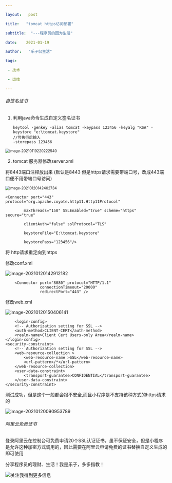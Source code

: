 ```yaml
---

layout:   post

title:   "tomcat https访问部署"

subtitle:  "---程序员的因为生活"

date:    2021-01-19

author:   "乐子侃生活"

tags:

 - 技术

 - 运维

---
```




###### 自签名证书

1. 利用java命令生成自定义签名证书

   ```
   keytool -genkey -alias tomcat -keypass 123456 -keyalg "RSA" -keystore "e:\tomcat.keystore" 
   //可执行后输入
   -storepass 123456
   ```

   

<img src="https://gitee.com/yingle1991/resource/raw/master/static/blog/image-20210119220222540.png" alt="image-20210119220222540" style="zoom:80%;" />

2. tomcat 服务器修改server.xml

<!--more-->

   将8443端口注释放出来 (默认是8443 但是https请求需要带端口号，改成443端口便不用带端口号访问)

   <img src="https://gitee.com/yingle1991/resource/raw/master/static/blog/image-20210120142402734.png" alt="image-20210120142402734" style="zoom:80%;" />

   ```
   <Connector port="443" protocol="org.apache.coyote.http11.Http11Protocol"
   
           maxThreads="150" SSLEnabled="true" scheme="https" secure="true"
   
           clientAuth="false" sslProtocol="TLS" 
   
           keystoreFile="E:\tomcat.keystore" 
   
           keystorePass="123456"/>
   ```

   将 http请求重定向到https

   修改conf.xml

   ![image-20210120142912182](https://gitee.com/yingle1991/resource/raw/master/static/blog/image-20210120142912182.png)

   ```
       <Connector port="8080" protocol="HTTP/1.1"
                  connectionTimeout="20000"
                  redirectPort="443" />
   ```

   修改web.xml

   ![image-20210120150406141](https://gitee.com/yingle1991/resource/raw/master/static/blog/image-20210120150406141.png)

   ```
       <login-config>    
       <!-- Authorization setting for SSL -->    
       <auth-method>CLIENT-CERT</auth-method>    
       <realm-name>Client Cert Users-only Area</realm-name>    
   </login-config>    
   <security-constraint>    
       <!-- Authorization setting for SSL -->    
       <web-resource-collection >    
           <web-resource-name >SSL</web-resource-name>    
           <url-pattern>/*</url-pattern>    
       </web-resource-collection>    
       <user-data-constraint>    
           <transport-guarantee>CONFIDENTIAL</transport-guarantee>    
       </user-data-constraint>    
   </security-constraint>
   ```

   测试成功，但是这个一般都会报不安全,而且小程序是不支持该种方式的https请求的



![image-20210120090953789](https://gitee.com/yingle1991/resource/raw/master/static/blog/image-20210120090953789.png)

###### 阿里云免费证书

​	登录阿里云在控制台可免费申请20个SSL认证证书，虽不保证安全，但是小程序是允许这种加密方式调用的，因此需要在阿里云申请免费的证书替换自定义生成的即可使用





分享程序员的理财、生活！我是乐子，多多指教！



 ![关注我得到更多信息](https://gitee.com/yingle1991/resource/raw/master/static/blog/passme.png)